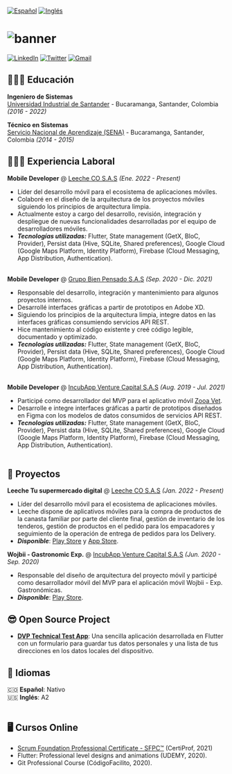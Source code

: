 [![Español](https://img.shields.io/badge/Español-%F0%9F%98%8E-red)](https://github.com/Jamf05/Jamf05/blob/main/README_ES.md) [![Inglés](https://img.shields.io/badge/Inglés-%F0%9F%98%89-red)](https://github.com/Jamf05/Jamf05/tree/main#readme)

# ![banner](https://res.cloudinary.com/jamf05/image/upload/v1667266092/sample/xjsvdsndxxoj1t8llmpv.png)

[![LinkedIn](https://img.shields.io/badge/LinkedIn-0077B5?style=for-the-badge&logo=linkedin&logoColor=white)](https://www.linkedin.com/in/jorgemogotocoro/) [![Twitter](https://img.shields.io/badge/Twitter-1DA1F2?style=for-the-badge&logo=twitter&logoColor=white)](https://twitter.com/MogotocoroJorge) [![Gmail](https://img.shields.io/badge/Gmail-D14836?style=for-the-badge&logo=gmail&logoColor=white)](mailto:jorgemogotocoro05@outlook.es)

## 👩🏼‍🎓 Educación

**Ingeniero de Sistemas**<br>
[Universidad Industrial de Santander](https://uis.edu.co/en/) - Bucaramanga, Santander, Colombia _(2016 - 2022)_

**Técnico en Sistemas**<br>
[Servicio Nacional de Aprendizaje (SENA)](https://sena.edu.co/) - Bucaramanga, Santander, Colombia _(2014 - 2015)_

## 👩🏼‍💻 Experiencia Laboral

**Mobile Developer** @ [Leeche CO S.A.S](https://www.linkedin.com/company/leeche/mycompany/) _(Ene. 2022 - Present)_ <br>
  - Líder del desarrollo móvil para el ecosistema de aplicaciones móviles.
  - Colaboré en el diseño de la arquitectura de los proyectos móviles siguiendo los principios de arquitectura limpia.
  - Actualmente estoy a cargo del desarrollo, revisión, integración y despliegue de nuevas funcionalidades desarrolladas por el equipo de desarrolladores móviles.
  - **_Tecnologías utilizadas:_** Flutter, State management (GetX, BloC, Provider), Persist data (Hive, SQLite, Shared preferences), Google Cloud (Google Maps Platform, Identity Platform), Firebase (Cloud Messaging, App Distribution, Authentication).
<br><br>

**Mobile Developer** @ [Grupo Bien Pensado S.A.S](https://www.linkedin.com/company/grupo-bien-pensado/) _(Sep. 2020 - Dic. 2021)_ <br>
  - Responsable del desarrollo, integración y mantenimiento para algunos proyectos internos.
  - Desarrollé interfaces gráficas a partir de prototipos en Adobe XD.
  - Siguiendo los principios de la arquitectura limpia, integre datos en las interfaces gráficas consumiendo servicios API REST.
  - Hice mantenimiento al código existente y creé código legible, documentado y optimizado.
  - **_Tecnologías utilizadas:_** Flutter, State management (GetX, BloC, Provider), Persist data (Hive, SQLite, Shared preferences), Google Cloud (Google Maps Platform, Identity Platform), Firebase (Cloud Messaging, App Distribution, Authentication).
<br><br>

**Mobile Developer** @ [IncubApp Venture Capital S.A.S](https://www.linkedin.com/company/incubapp/) _(Aug. 2019 - Jul. 2021)_ <br>
  - Participé como desarrollador del MVP para el aplicativo móvil [Zooa Vet](https://play.google.com/store/apps/details?id=com.incubapp.zooa).
  - Desarrolle e integre interfaces gráficas a partir de prototipos diseñados en Figma con los modelos de datos consumidos de servicios API REST.
  - **_Tecnologías utilizadas:_** Flutter, State management (GetX, BloC, Provider), Persist data (Hive, SQLite, Shared preferences), Google Cloud (Google Maps Platform, Identity Platform), Firebase (Cloud Messaging, App Distribution, Authentication).
<br><br>

## 🚀 Proyectos

**Leeche Tu supermercado digital** @ [Leeche CO S.A.S](https://www.linkedin.com/company/leeche/mycompany/) _(Jan. 2022 - Present)_ <br>
  - Líder del desarrollo móvil para el ecosistema de aplicaciones móviles.
  - Leeche dispone de aplicativos móviles para la compra de productos de la canasta familiar por parte del cliente final, gestión de inventario de los tenderos, gestión de productos en el pedido para los empacadores y seguimiento de la operación de entrega de pedidos para los Delivery.
  - **_Disponible_**: [Play Store](https://play.google.com/store/apps/developer?id=Leeche) y [App Store](https://apps.apple.com/co/developer/andres-lizarazo/id1574272801).

**Wojbii - Gastronomic Exp.** @ [IncubApp Venture Capital S.A.S](https://www.linkedin.com/company/incubapp/) _(Jun. 2020 - Sep. 2020)_ <br>
  - Responsable del diseño de arquitectura del proyecto móvil y participé como desarrollador móvil del MVP para el aplicación móvil Wojbii - Exp. Gastronómicas.
  - **_Disponible_**: [Play Store](https://play.google.com/store/apps/details?id=com.wojbii.mobile).

## 😎 Open Source Project

- **[DVP Technical Test App](https://github.com/Jamf05/dvp_technical_test)**: Una sencilla aplicación desarrollada en Flutter con un formulario para guardar tus datos personales y una lista de tus direcciones en los datos locales del dispositivo.

## 💬 Idiomas

🇨🇴 **Español**: Nativo <br>
🇺🇸 **Inglés**: A2
<br><br>

## 🖥 Cursos Online

- [Scrum Foundation Professional Certificate - SFPC™](https://www.credly.com/badges/b764ea61-9d6a-4bdc-befb-154d1ea096f9?source=linked_in_profile) (CertiProf, 2021)
- Flutter: Professional level designs and animations (UDEMY, 2020).
- Git Professional Course (CódigoFacilito, 2020).
